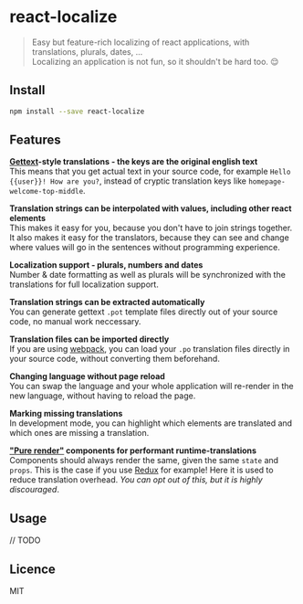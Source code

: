 # react-localize

> Easy but feature-rich localizing of react applications, with translations, plurals, dates, ... <br/>
> Localizing an application is not fun, so it shouldn't be hard too. :relieved:

## Install

```bash
npm install --save react-localize
```

## Features

**[Gettext](https://www.gnu.org/software/gettext/manual/gettext.html)-style translations - the keys are the original english text**<br/>
This means that you get actual text in your source code, for example `Hello {{user}}! How are you?`, instead of cryptic translation keys like `homepage-welcome-top-middle`.

**Translation strings can be interpolated with values, including other react elements**<br/>
This makes it easy for you, because you don't have to join strings together. It also makes it easy for the translators, because they can see and change where values will go in the sentences without programming experience.

**Localization support - plurals, numbers and dates**<br/>
Number & date formatting as well as plurals will be synchronized with the translations for full localization support.

**Translation strings can be extracted automatically**<br/>
You can generate gettext `.pot` template files directly out of your source code, no manual work neccessary.

**Translation files can be imported directly**<br/>
If you are using [webpack](https://github.com/webpack/webpack), you can load your `.po` translation files directly in your source code, without converting them beforehand.

**Changing language without page reload**<br/>
You can swap the language and your whole application will re-render in the new language, without having to reload the page.

**Marking missing translations**<br/>
In development mode, you can highlight which elements are translated and which ones are missing a translation.

**["Pure render"](https://facebook.github.io/react/docs/shallow-compare.html) components for performant runtime-translations**<br/>
Components should always render the same, given the same `state` and `props`. This is the case if you use [Redux](http://redux.js.org/) for example! Here it is used to reduce translation overhead. *You can opt out of this, but it is highly discouraged*.

## Usage

// TODO

## Licence

MIT
